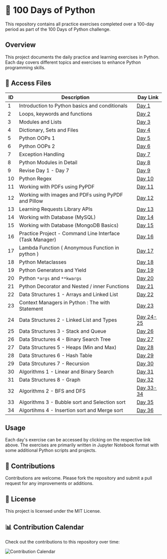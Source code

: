 <!-- # 100DayOfPython
This repo will contain all practice exercises I do in the 100 days time period -->

#  🐍 100 Days of Python

This repository contains all practice exercises completed over a 100-day period as part of the 100 Days of Python challenge.

## Overview

This project documents the daily practice and learning exercises in Python. Each day covers different topics and exercises to enhance Python programming skills.

## 📂 Access Files

| ID  | Description                                                     | Day Link                                                                      |
|-----|-----------------------------------------------------------------|-------------------------------------------------------------------------------|
| 1   | Introduction to Python basics and conditionals                  | [Day 1](https://github.com/HeyBuddy-NSK/100DayOfPython/blob/main/Day_1.ipynb) |
| 2   | Loops, keywords and functions                                   | [Day 2](https://github.com/HeyBuddy-NSK/100DayOfPython/blob/main/Day_2.ipynb) |
| 3   | Modules and Lists                                               | [Day 3](https://github.com/HeyBuddy-NSK/100DayOfPython/blob/main/Day_3.ipynb) |
| 4   | Dictionary, Sets and Files                                      | [Day 4](https://github.com/HeyBuddy-NSK/100DayOfPython/blob/main/Day_4.ipynb) |
| 5   | Python OOPs 1                                                   | [Day 5](https://github.com/HeyBuddy-NSK/100DayOfPython/blob/main/Day_5.ipynb) |
| 6   | Python OOPs 2                                                   | [Day 6](https://github.com/HeyBuddy-NSK/100DayOfPython/blob/main/Day_6.ipynb) |
| 7   | Exception Handling                                              | [Day 7](https://github.com/HeyBuddy-NSK/100DayOfPython/blob/main/Day_7.ipynb) |
| 8   | Python Modules in Detail                                        | [Day 8](https://github.com/HeyBuddy-NSK/100DayOfPython/blob/main/Day_8.ipynb) |
| 9   | Revise Day 1 - Day 7                                            | [Day 9](https://github.com/HeyBuddy-NSK/100DayOfPython/blob/main/Day_9.ipynb) |
| 10  | Python Regex                                                    | [Day 10](https://github.com/HeyBuddy-NSK/100DayOfPython/blob/main/Day_10.ipynb)   |
| 11  | Working with PDFs using PyPDF                                   | [Day 11](https://github.com/HeyBuddy-NSK/100DayOfPython/tree/main/Day_11)                 |
| 12  | Working with images and PDFs using PyPDF and Pillow             | [Day 12](https://github.com/HeyBuddy-NSK/100DayOfPython/tree/main/Day_12)         |
| 13  | Learning Requests Library APIs                                  | [Day 13](https://github.com/HeyBuddy-NSK/100DayOfPython/tree/main/Day_13)                       |
| 14  | Working with Database (MySQL)                                   | [Day 14](https://github.com/HeyBuddy-NSK/100DayOfPython/tree/main/Day_14)                                   |
| 15  | Working with Database (MongoDB Basics)                          | [Day 15](https://github.com/HeyBuddy-NSK/100DayOfPython/tree/main/Day_15)                                 |
| 16  | Practice Project - Command Line Interface (Task Manager)        | [Day 16](https://github.com/HeyBuddy-NSK/100DayOfPython/tree/main/Day_16%20(%20Task%20%20Manager%20CLI%20))              |
| 17  | Lambda Function ( Anonymous Function in python )                | [Day 17](https://github.com/HeyBuddy-NSK/100DayOfPython/tree/main/Day_17) |
| 18  | Python Metaclasses                                              | [Day 18](https://github.com/HeyBuddy-NSK/100DayOfPython/tree/main/Day_18) |
| 19  | Python Generators and Yield                                     | [Day 19](https://github.com/HeyBuddy-NSK/100DayOfPython/tree/main/Day_19) |
| 20  | Python `*args` and `**kwargs`                                   | [Day 20](https://github.com/HeyBuddy-NSK/100DayOfPython/tree/main/Day_20) |
| 21  | Python Decorator and Nested / inner Functions                   | [Day 21](https://github.com/HeyBuddy-NSK/100DayOfPython/blob/main/Day_21) |
| 22  | Data Structures 1 - Arrays and Linked List                      | [Day 22](https://github.com/HeyBuddy-NSK/100DayOfPython/tree/main/Day_22) |
| 23  | Context Managers in Python : The with Statement                 | [Day 23](https://github.com/HeyBuddy-NSK/100DayOfPython/tree/main/Day_23) |
| 24  | Data Structures 2 - Linked List and Types                       | [Day 24-25](https://github.com/HeyBuddy-NSK/100DayOfPython/tree/main/Day_24%20and%2025) |  
| 25  | Data Structures 3 - Stack and Queue				| [Day 26](https://github.com/HeyBuddy-NSK/100DayOfPython/tree/main/Day_26) |
| 26  | Data Structures 4 - Binary Search Tree                          | [Day 27](https://github.com/HeyBuddy-NSK/100DayOfPython/tree/main/Day_27) |
| 27  | Data Structures 5 - Heaps (Min and Max)                         | [Day 28](https://github.com/HeyBuddy-NSK/100DayOfPython/tree/main/Day_28) |
| 28  | Data Structures 6 - Hash Table                                  | [Day 29](https://github.com/HeyBuddy-NSK/100DayOfPython/tree/main/Day_29) |
| 29  | Data Strcutures 7 - Recursion                                   | [Day 30](https://github.com/HeyBuddy-NSK/100DayOfPython/tree/main/Day_30) |
| 30  | Algorithms 1 - Linear and Binary Search                         | [Day 31](https://github.com/HeyBuddy-NSK/100DayOfPython/tree/main/Day_31) |
| 31  | Data Structures 8 - Graph                                       | [Day 32](https://github.com/HeyBuddy-NSK/100DayOfPython/tree/main/Day_32) |
| 32  | Algorithms 2 - BFS and DFS                                      | [Day 33-34](https://github.com/HeyBuddy-NSK/100DayOfPython/tree/main/Day_33_34)|
| 33  | Algorithms 3 - Bubble sort and Selection sort                   | [Day 35](https://github.com/HeyBuddy-NSK/100DayOfPython/tree/main/Day_35) |
| 34  | Algortihms 4 - Insertion sort and Merge sort                    | [Day 36](https://github.com/HeyBuddy-NSK/100DayOfPython/tree/main/Day_36) |

##  Usage

Each day's exercise can be accessed by clicking on the respective link above. The exercises are primarily written in Jupyter Notebook format with some additional Python scripts and projects.

## 🤝 Contributions

Contributions are welcome. Please fork the repository and submit a pull request for any improvements or additions.

## 📄 License

This project is licensed under the MIT License.

## 📊 Contribution Calendar

Check out the contributions to this repository over time:

![Contribution Calendar](https://ghchart.rshah.org/HeyBuddy-NSK)


